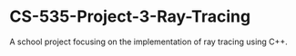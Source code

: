 # CS-535-Project-3-Ray-Tracing
A school project focusing on the implementation of ray tracing using C++.
